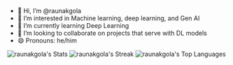 - 👋 Hi, I’m @raunakgola
- 👀 I’m interested in Machine learning, deep learning, and Gen AI
- 🌱 I’m currently learning Deep Learning
- 💞️ I’m looking to collaborate on projects that serve with DL models
- 😄 Pronouns: he/him

![raunakgola's Stats](https://github-readme-stats.vercel.app/api?username=raunakgola&theme=vue-dark&show_icons=true&hide_border=false&count_private=true)
![raunakgola's Streak](https://github-readme-streak-stats.herokuapp.com/?user=raunakgola&theme=vue-dark&hide_border=false)
![raunakgola's Top Languages](https://github-readme-stats.vercel.app/api/top-langs/?username=raunakgola&theme=vue-dark&show_icons=true&hide_border=false&layout=compact)

<!---
raunakgola/raunakgola is a ✨ special ✨ repository because its `README.md` (this file) appears on your GitHub profile.
You can click the Preview link to take a look at your changes.
- 📫 How to reach me ...
- ⚡ Fun fact: ...
--->
